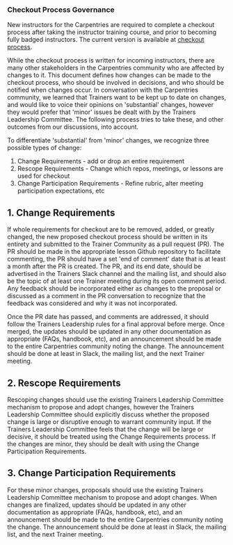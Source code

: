 ### Checkout Process Governance

New instructors for the Carpentries are required to complete a checkout process after taking the instructor training course, and prior to becoming fully badged instructors. The current version is available at [checkout process](https://carpentries.github.io/instructor-training/checkout/). 

While the checkout process is written for incoming instructors, there are many other stakeholders in the Carpentries community who are affected by changes to it. This document defines how changes can be made to the checkout process, who should be involved in decisions, and who should be notified when changes occur. In conversation with the Carpentries community, we learned that Trainers want to be kept up to date on changes, and would like to voice their opinions on 'substantial' changes, however they would prefer that 'minor' issues be dealt with by the Trainers Leadership Committee. The following process tries to take these, and other outcomes from our discussions, into account.

To differentiate 'substantial' from 'minor' changes, we recognize three possible types of change:

1. Change Requirements - add or drop an entire requirement
2. Rescope Requirements - Change which repos, meetings, or lessons are used for checkout
3. Change Participation Requirements - Refine rubric, alter meeting participation expectations, etc

## 1. Change Requirements

If whole requirements for checkout are to be removed, added, or greatly changed, the new proposed checkout process should be written in its entirety and submitted to the Trainer Community as a pull request (PR). The PR should be made in the appropriate lesson Github repository to facilitate commenting, the PR should have a set 'end of comment' date that is at least a month after the PR is created. The PR, and its end date, should be advertised in the Trainers Slack channel and the mailing list, and should also be the topic of at least one Trainer meeting during its open comment period. Any feedback should be incorporated either as changes to the proposal or discussed as a comment in the PR conversation to recognize that the feedback was considered and why it was not incorporated.

Once the PR date has passed, and comments are addressed, it should follow the Trainers Leadership rules for a final approval before merge. Once merged, the updates should be updated in any other documentation as appropriate (FAQs, handbook, etc), and an announcement should be made to the entire Carpentries community noting the change. The announcement should be done at least in Slack, the mailing list, and the next Trainer meeting.

## 2. Rescope Requirements

Rescoping changes should use the existing Trainers Leadership Committee mechanism to propose and adopt changes, however the Trainers Leadership Committee should explicitly discuss whether the proposed change is large or disruptive enough to warrant community input. If the Trainers Leadership Committee feels that the change will be large or decisive, it should be treated using the Change Requirements process. If the changes are minor, they should be dealt with using the Change Participation Requirements.

## 3. Change Participation Requirements

For these minor changes, proposals should use the existing Trainers Leadership Committee mechanism to propose and adopt changes. When changes are finalized, updates should be updated in any other documentation as appropriate (FAQs, handbook, etc), and an announcement should be made to the entire Carpentries community noting the change. The announcement should be done at least in Slack, the mailing list, and the next Trainer meeting.

